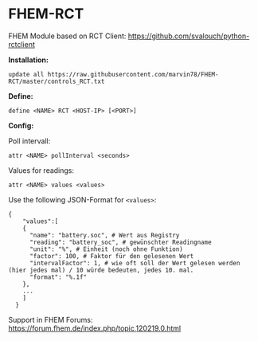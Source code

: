 # FHEM-RCT

FHEM Module based on RCT Client: https://github.com/svalouch/python-rctclient

**Installation:** 

`update all https://raw.githubusercontent.com/marvin78/FHEM-RCT/master/controls_RCT.txt` 

**Define:**

`define <NAME> RCT <HOST-IP> [<PORT>]`

**Config:**

Poll intervall:

`attr <NAME> pollInterval <seconds>` 

Values for readings:

`attr <NAME> values <values>`

Use the following JSON-Format for `<values>`:

```
{
    "values":[
    {
      "name": "battery.soc", # Wert aus Registry
      "reading": "battery_soc", # gewünschter Readingname
      "unit": "%", # Einheit (noch ohne Funktion)
      "factor": 100, # Faktor für den gelesenen Wert
      "intervalFactor": 1, # wie oft soll der Wert gelesen werden (hier jedes mal) / 10 würde bedeuten, jedes 10. mal.
      "format": "%.1f"
    },
    ...
    ]
  }
```

Support in FHEM Forums: https://forum.fhem.de/index.php/topic,120219.0.html
